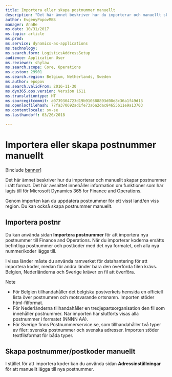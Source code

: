 ```yaml
---
title: Importera eller skapa postnummer manuellt
description: "Det här ämnet beskriver hur du importerar och manuellt skapar postnummer i rätt format. Det här avsnittet innehåller information om funktioner som har lagts till för Microsoft Dynamics 365 for Finance and Operations."
author: EvgenyPopovMBS
manager: AnnBe
ms.date: 10/31/2017
ms.topic: article
ms.prod: 
ms.service: dynamics-ax-applications
ms.technology: 
ms.search.form: LogisticsAddressSetup
audience: Application User
ms.reviewer: shylaw
ms.search.scope: Core, Operations
ms.custom: 29901
ms.search.region: Belgium, Netherlands, Sweden
ms.author: epopov
ms.search.validFrom: 2016-11-30
ms.dyn365.ops.version: Version 1611
ms.translationtype: HT
ms.sourcegitcommit: a0739304723d19b910388893d08e8c36a1f49d13
ms.openlocfilehash: 77fa370692ad1fe73a6a2dac84655b11e9a13703
ms.contentlocale: sv-se
ms.lasthandoff: 03/26/2018

---
```


# <a name="import-or-manually-create-postal-codes"></a>Importera eller skapa postnummer manuellt

[!include [banner](../includes/banner.md)]

Det här ämnet beskriver hur du importerar och manuellt skapar postnummer i rätt format. Det här avsnittet innehåller information om funktioner som har lagts till för Microsoft Dynamics 365 for Finance and Operations. 

Genom importen kan du uppdatera postnummer för ett visst land/en viss region. Du kan också skapa postnummer manuellt.

## <a name="import-zippostal-codes"></a>Importera postnr
Du kan använda sidan **Importera postnummer** för att importera nya postnummer till Finance and Operations. När du importerar koderna ersätts befintliga postnummer och postkoder med det nya formatet, och alla nya nummer/koder läggs till.

I vissa länder måste du använda ramverket för datahantering för att importera koder, medan för andra länder bara den överförda filen krävs. Belgien, Nederländerna och Sverige kräver en fil att överföra.

> [!NOTE]
> -   För Belgien tillhandahåller det belgiska postverkets hemsida en officiell lista över postnumren och motsvarande ortsnamn. Importen stöder html-filformat.
> -   För Nederländerna tillhandahåller en tredjepartsorganisation den fil som innehåller postnummer. När importen har slutförts visas alla postnummer i formatet (NNNN AA).
> -   För Sverige finns Postnummerservice.se, som tillhandahåller två typer av filer: svenska postnummer och svenska adresser. Importen stöder textfilsformat för båda typer.


## <a name="create-zippostal-codes-manually"></a>Skapa postnummer/postkoder manuellt
I stället för att importera koder kan du använda sidan **Adressinställningar** för att manuellt lägga till nya postnummer.




